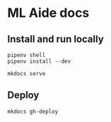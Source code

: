 # ML Aide docs

## Install and run locally

```
pipenv shell
pipenv install --dev

mkdocs serve
```

## Deploy

`mkdocs gh-deploy`
